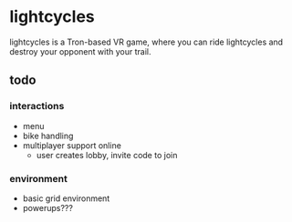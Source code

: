 # lightcycles

lightcycles is a Tron-based VR game, where you can ride lightcycles and destroy your opponent with your trail. 

## todo

### interactions

- menu
- bike handling
- multiplayer support online
    - user creates lobby, invite code to join

### environment

- basic grid environment
- powerups???
